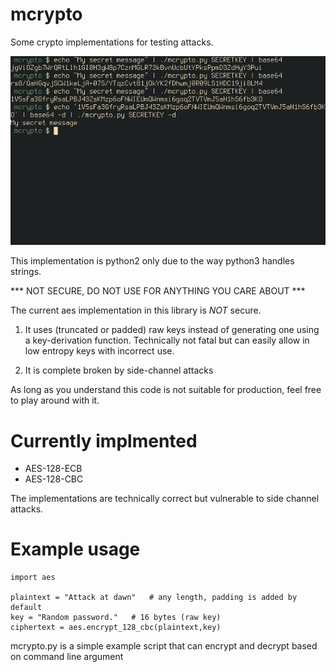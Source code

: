 # mcrypto

Some crypto implementations for testing attacks.

![Screenshot](screenshot.png)

This implementation is python2 only due to the way python3 handles
strings.

*** NOT SECURE, DO NOT USE FOR ANYTHING YOU CARE ABOUT ***

The current aes implementation in this library is *NOT* secure.

1. It uses (truncated or padded) raw keys instead of generating one
   using a key-derivation function. Technically not fatal but can
   easily allow in low entropy keys with incorrect use.

2. It is complete broken by side-channel attacks

As long as you understand this code is not suitable for production,
feel free to play around with it.

# Currently implmented

- AES-128-ECB
- AES-128-CBC

The implementations are technically correct but vulnerable to side
channel attacks.

# Example usage

    import aes

    plaintext = "Attack at dawn"   # any length, padding is added by default
    key = "Random password."   # 16 bytes (raw key)
    ciphertext = aes.encrypt_128_cbc(plaintext,key)

mcrypto.py is a simple example script that can encrypt and decrypt based on command line argument

